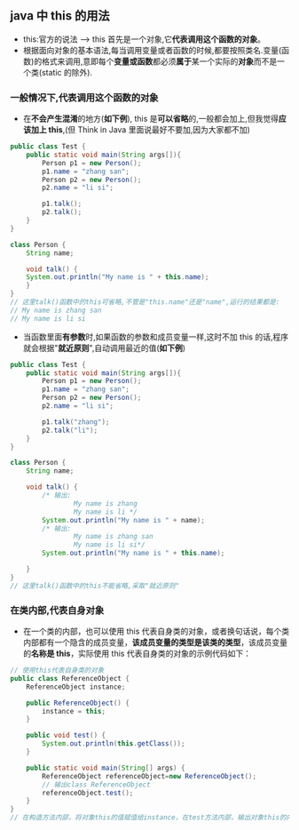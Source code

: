 ## java 中 this 的用法

- this:官方的说法 --> this 首先是一个对象,它**代表调用这个函数的对象**。
- 根据面向对象的基本语法,每当调用变量或者函数的时候,都要按照类名.变量(函数)的格式来调用,意即每个**变量或函数**都必须**属于**某一个实际的**对象**而不是一个类(static 的除外).

### 一般情况下,代表调用这个函数的对象

- 在**不会产生混淆**的地方(**如下例**), this 是**可以省略**的,一般都会加上,但我觉得**应该加上 this**,(但 Think in Java 里面说最好不要加,因为大家都不加)

```java
public class Test {
    public static void main(String args[]){
        Person p1 = new Person();
        p1.name = "zhang san";
        Person p2 = new Person();
        p2.name = "li si";

        p1.talk();
        p2.talk();
    }
}

class Person {
    String name;

    void talk() {
    System.out.println("My name is " + this.name);
    }
}
// 这里talk()函数中的this可省略,不管是"this.name"还是"name",运行的结果都是:
// My name is zhang san
// My name is li si
```

- 当函数里面**有参数**时,如果函数的参数和成员变量一样,这时不加 this 的话,程序就会根据"**就近原则**",自动调用最近的值(**如下例**)

```java
public class Test {
    public static void main(String args[]){
        Person p1 = new Person();
        p1.name = "zhang san";
        Person p2 = new Person();
        p2.name = "li si";

        p1.talk("zhang");
        p2.talk("li");
    }
}

class Person {
    String name;

    void talk() {
        /* 输出:
                My name is zhang
                My name is li */
        System.out.println("My name is " + name);
        /* 输出:
                My name is zhang san
                My name is li si*/
        System.out.println("My name is " + this.name);

    }
}
// 这里talk()函数中的this不能省略,采取"就近原则"
```

### 在类内部,代表自身对象

- 在一个类的内部，也可以使用 this 代表自身类的对象，或者换句话说，每个类内部都有一个隐含的成员变量，**该成员变量的类型是该类的类型**，该成员变量的**名称是 this**，实际使用 this 代表自身类的对象的示例代码如下：

```java
// 使用this代表自身类的对象
public class ReferenceObject {
    ReferenceObject instance;

    public ReferenceObject() {
        instance = this;
    }

    public void test() {
        System.out.println(this.getClass());
    }

    public static void main(String[] args) {
        ReferenceObject referenceObject=new ReferenceObject();
        // 输出class ReferenceObject
        referenceObject.test();
    }
}
// 在构造方法内部，将对象this的值赋值给instance，在test方法内部，输出对象this的内容，这里的this都代表自身类型的对象。
```
